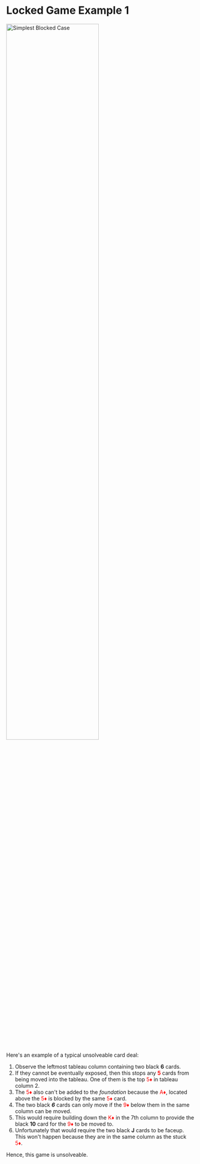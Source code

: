 # Locked Game Example 1

<img src="LockedGame1.png" alt="Simplest Blocked Case" width="70%" height="70%">

Here's an example of a typical unsolveable card deal:

1. Observe the leftmost tableau column containing two black **6** cards.
1. If they cannot be eventually exposed, then this stops any **<span style="color:red">5</span>** cards from being moved into the tableau. One of them is the top <span style="color:red">5♦️</span> in tableau column 2.
1. The <span style="color:red">5♦️</span> also can't be added to the *foundation* because the <span style="color:red">A♦️</span>, located above the <span style="color:red">5♦️</span> is blocked by the same <span style="color:red">5♦️</span> card.
1. The two black ***6*** cards can only move if the <span style="color:red">9♦️</span> below them in the same column can be moved.
1. This would require building down the <span style="color:red">K♦️</span> in the 7th column to provide the black **10** card for the <span style="color:red">9♦️</span> to be moved to.
1. Unfortunately that would require the two black **J** cards to be faceup.  This won't happen because they are in the same column as the stuck <span style="color:red">5♦️</span>.

Hence, this game is unsolveable.
